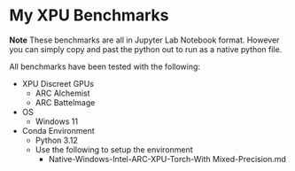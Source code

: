 # My XPU Benchmarks

**Note** These benchmarks are all in Jupyter Lab Notebook format. However you can simply copy and past the python out to run as a native python file.

All benchmarks have been tested with the following:

- XPU Discreet GPUs
  - ARC Alchemist
  - ARC Battelmage
- OS
  - Windows 11
- Conda Environment
  - Python 3.12
  - Use the following to setup the environment
    - Native-Windows-Intel-ARC-XPU-Torch-With Mixed-Precision.md

